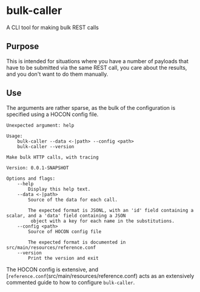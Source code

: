 # bulk-caller

A CLI tool for making bulk REST calls

## Purpose

This is intended for situations where you have a number of payloads that have to be submitted via the same REST call,
you care about the results, and you don't want to do them manually.

## Use

The arguments are rather sparse, as the bulk of the configuration is specified using a HOCON config file.

```
Unexpected argument: help

Usage:
    bulk-caller --data <-|path> --config <path>
    bulk-caller --version

Make bulk HTTP calls, with tracing

Version: 0.0.1-SNAPSHOT

Options and flags:
    --help
        Display this help text.
    --data <-|path>
        Source of the data for each call.

        The expected format is JSONL, with an 'id' field containing a scalar, and a 'data' field containing a JSON
         object with a key for each name in the substitutions.
    --config <path>
        Source of HOCON config file

        The expected format is documented in src/main/resources/reference.conf
    --version
        Print the version and exit
```

The HOCON config is extensive, and [`reference.conf`(src/main/resources/reference.conf) acts as an extensively
commented guide to how to configure `bulk-caller`.